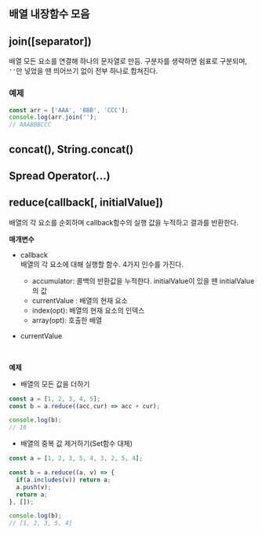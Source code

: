 ## 배열 내장함수 모음

## join([separator])

배열 모든 요소를 연결해 하나의 문자열로 만듬. 구분자를 생략하면 쉼표로 구분되며, `''`만 넣었을 땐 띄어쓰기 없이 전부 하나로 합쳐진다.

### 예제 

```js
const arr = ['AAA', 'BBB', 'CCC'];
console.log(arr.join('');
// AAABBBCCC
```

## concat(), String.concat()

## Spread Operator(...)

## reduce(callback[, initialValue])
배열의 각 요소를 순회하며 callback함수의 실행 값을 누적하고 결과를 반환한다. 

**매개변수**

* callback <br> 배열의 각 요소에 대해 실행할 함수. 4가지 인수를 가진다.
	* accumulator: 콜백의 반환값을 누적한다. initialValue이 있을 땐 initialValue의 값
	* currentValue	: 배열의 현재 요소
	* index(opt): 배열의 현재 요소의 인덱스
	* array(opt): 호출한 배열

* currentValue <br> 

<br>

**예제**

* 배열의 모든 값을 더하기

```js
const a = [1, 2, 3, 4, 5];
const b = a.reduce((acc,cur) => acc + cur);

console.log(b);
// 16
```

* 배열의 중복 값 제거하기(Set함수 대체)

```js
const a = [1, 2, 3, 5, 4, 3, 2, 5, 4];

const b = a.reduce((a, v) => {
  if(a.includes(v)) return a;
  a.push(v);
  return a;
}, []);

console.log(b);
// [1, 2, 3, 5, 4]
```












